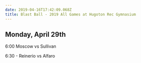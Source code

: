 ```yaml
---
date: 2019-04-16T17:42:09.068Z
title: Blast Ball - 2019 All Games at Hugoton Rec Gymnasium
---
```


## Monday, April 29th

6:00 Moscow vs Sullivan

6:30 - Reinerio vs Alfaro
